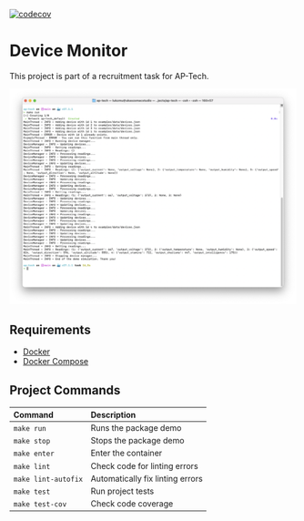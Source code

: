 [![codecov](https://codecov.io/gh/lukzmu/ap-tech/graph/badge.svg?token=VZ1R9DVT79)](https://codecov.io/gh/lukzmu/ap-tech)

# Device Monitor

This project is part of a recruitment task for AP-Tech.

![Demo Image](/docs/demo.png)

## Requirements

- [Docker](https://www.docker.com/)
- [Docker Compose](https://docs.docker.com/compose/)

## Project Commands

| **Command** | **Description** |
| :--- | :--- |
| `make run`| Runs the package demo |
| `make stop` | Stops the package demo |
| `make enter` | Enter the container |
| `make lint` | Check code for linting errors |
| `make lint-autofix` | Automatically fix linting errors |
| `make test` | Run project tests |
| `make test-cov` | Check code coverage |
